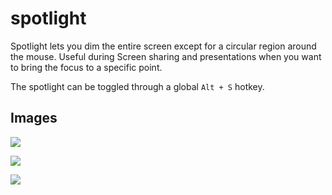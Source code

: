 # spotlight
Spotlight lets you dim the entire screen except for a circular region around the mouse. Useful during Screen sharing and presentations when you want to bring the focus to a specific point.

The spotlight can be toggled through a global `Alt + S` hotkey.

## Images

![](https://cdn.discordapp.com/attachments/705749860615454821/1105558739030917273/Screenshot_16.png)

![](https://cdn.discordapp.com/attachments/705749860615454821/1105558739337093191/Screenshot_15.png)

![](https://cdn.discordapp.com/attachments/705749860615454821/1105560810954162308/chrome_COu2anpRRY.gif)
